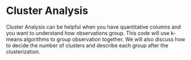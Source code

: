 # Cluster Analysis
Cluster Analysis can be helpful when you have quantitative columns and you want to understand how observations group. This code will use k-means algorithms to group observation together. We will also discuss how to decide the number of clusters and describe each group after the clusterization. 
